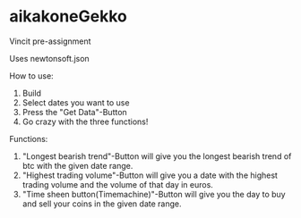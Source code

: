 # aikakoneGekko
Vincit pre-assignment

Uses newtonsoft.json

How to use:
1. Build
2. Select dates you want to use
3. Press the "Get Data"-Button
4. Go crazy with the three functions!


Functions:
1. "Longest bearish trend"-Button will give you the longest bearish trend of btc with the given date range.
2. "Highest trading volume"-Button will give you a date with the highest trading volume and the volume of that day in euros.
3. "Time sheen button(Timemachine)"-Button will give you the day to buy and sell your coins in the given date range.

